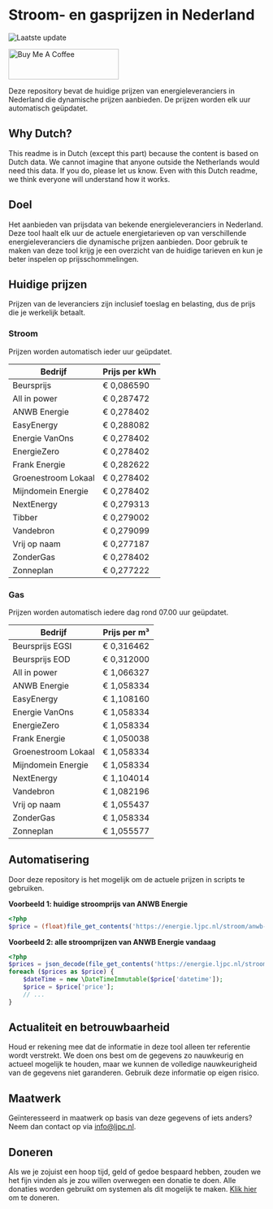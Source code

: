# Stroom- en gasprijzen in Nederland

![Laatste update](https://img.shields.io/badge/laatste%20update-2023--07--08%2003%3A00%20CET-brightgreen)

<a href="https://www.buymeacoffee.com/Lars-" target="_blank"><img src="https://cdn.buymeacoffee.com/buttons/v2/default-orange.png" alt="Buy Me A Coffee" height="60" style="height: 60px !important;width: 217px !important;" ></a>

Deze repository bevat de huidige prijzen van energieleveranciers in Nederland die dynamische prijzen aanbieden. De prijzen worden elk uur automatisch geüpdatet.

## Why Dutch?

This readme is in Dutch (except this part) because the content is based on Dutch data. We cannot imagine that anyone outside the Netherlands would need this data. If you do, please let us know. Even with this Dutch readme, we think
everyone will understand how it works.

## Doel

Het aanbieden van prijsdata van bekende energieleveranciers in Nederland. Deze tool haalt elk uur de actuele energietarieven op van verschillende energieleveranciers die dynamische prijzen aanbieden. Door gebruik te maken van deze tool
krijg je een overzicht van de huidige tarieven en kun je beter inspelen op prijsschommelingen.

## Huidige prijzen

Prijzen van de leveranciers zijn inclusief toeslag en belasting, dus de prijs die je werkelijk betaalt.

### Stroom

Prijzen worden automatisch ieder uur geüpdatet.

 Bedrijf | Prijs per kWh 
---------|---------------
Beursprijs | € 0,086590
All in power | € 0,287472
ANWB Energie | € 0,278402
EasyEnergy | € 0,288082
Energie VanOns | € 0,278402
EnergieZero | € 0,278402
Frank Energie | € 0,282622
Groenestroom Lokaal | € 0,278402
Mijndomein Energie | € 0,278402
NextEnergy | € 0,279313
Tibber | € 0,279002
Vandebron | € 0,279099
Vrij op naam | € 0,277187
ZonderGas | € 0,278402
Zonneplan | € 0,277222


### Gas

Prijzen worden automatisch iedere dag rond 07.00 uur geüpdatet.

 Bedrijf | Prijs per m³ 
---------|--------------
Beursprijs EGSI | € 0,316462
Beursprijs EOD | € 0,312000
All in power | € 1,066327
ANWB Energie | € 1,058334
EasyEnergy | € 1,108160
Energie VanOns | € 1,058334
EnergieZero | € 1,058334
Frank Energie | € 1,050038
Groenestroom Lokaal | € 1,058334
Mijndomein Energie | € 1,058334
NextEnergy | € 1,104014
Vandebron | € 1,082196
Vrij op naam | € 1,055437
ZonderGas | € 1,058334
Zonneplan | € 1,055577


## Automatisering

Door deze repository is het mogelijk om de actuele prijzen in scripts te gebruiken.

**Voorbeeld 1: huidige stroomprijs van ANWB Energie**

```php
<?php
$price = (float)file_get_contents('https://energie.ljpc.nl/stroom/anwb-energie-nu.txt');

```

**Voorbeeld 2: alle stroomprijzen van ANWB Energie vandaag**

```php
<?php
$prices = json_decode(file_get_contents('https://energie.ljpc.nl/stroom/all-in-power-vandaag.json'),true);
foreach ($prices as $price) {
    $dateTime = new \DateTimeImmutable($price['datetime']);
    $price = $price['price'];
    // ...
}
```

## Actualiteit en betrouwbaarheid

Houd er rekening mee dat de informatie in deze tool alleen ter referentie wordt verstrekt. We doen ons best om de gegevens zo nauwkeurig en actueel mogelijk te houden, maar we kunnen de volledige nauwkeurigheid van de gegevens niet
garanderen. Gebruik deze informatie op eigen risico.

## Maatwerk

Geïnteresseerd in maatwerk op basis van deze gegevens of iets anders? Neem dan contact op
via [info@ljpc.nl](mailto:info@ljpc.nl?subject=Energie%20prijzen).

## Doneren

Als we je zojuist een hoop tijd, geld of gedoe bespaard hebben, zouden we het fijn vinden als je zou willen overwegen een
donatie te doen. Alle donaties worden gebruikt om systemen als dit mogelijk te
maken. [Klik hier](https://www.buymeacoffee.com/Lars-) om te doneren.
